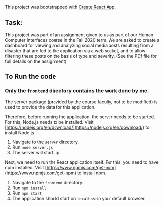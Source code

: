 This project was bootstrapped with [Create React App](https://github.com/facebook/create-react-app).

## Task:

This project was part of an assignment given to us as part of our Human Computer Interfaces course in the Fall 2020 term. We are asked to create a dashboard for viewing and analyzing social media posts resulting from a disaster that are fed to the application via a web socket, and to allow filtering these posts on the basis of type and severity. (See the PDf file for full details on the assignment)

## To Run the code

### Only the `frontend` directory contains the work done by me. 
The server package (provided by the course faculty, not to be modified) is used to provide the data for this application.
 
Therefore, before running the application, the server needs to be started. For this, Node.js needs to be installed.
Visit [https://nodejs.org/en/download/](https://nodejs.org/en/download/) to install Node.js

1) Navigate to the `server` directory.
2) Run `node server.js`
3) The server will start up. 

Next, we need to run the React application itself. For this, you need to have npm installed. Visit [https://www.npmjs.com/get-npm](https://www.npmjs.com/get-npm) to install npm.

1) Navigate to the `frontend` directory.
2) Run `npm install`
3) Run `npm start`
3) The application should start on `localhost`in your default browser.

